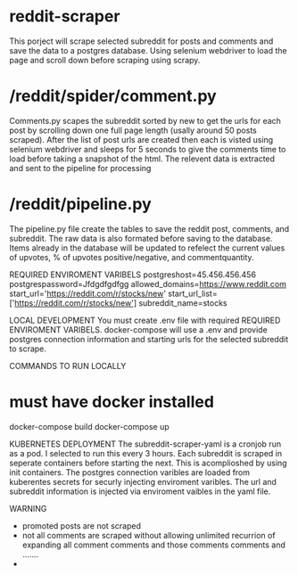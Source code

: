 ﻿# reddit-scraper

This porject will scrape selected subreddit for posts and comments and save the data to a postgres database. Using selenium webdriver to load the page and scroll down before scraping using scrapy.

# /reddit/spider/comment.py
Comments.py scapes the subreddit sorted by new to get the urls for each post by scrolling down one full page length (usally around 50 posts scraped). After the list of post urls are created then each is visted using selenium webdriver and sleeps for 5 seconds to give the comments time to load before taking a snapshot of the html. The relevent data is extracted and sent to the pipeline for processing

# /reddit/pipeline.py
The pipeline.py file create the tables to save the reddit post, comments, and subreddit. The raw data is also formated before saving to the database. Items already in the database will be updated to refelect the current values of upvotes, % of upvotes positive/negative, and commentquantity. 


REQUIRED ENVIROMENT VARIBELS 
  postgreshost=45.456.456.456
  postgrespassword=Jfdgdfgdfgg
  allowed_domains=https://www.reddit.com
  start_url='https://reddit.com/r/stocks/new'
  start_url_list=['https://reddit.com/r/stocks/new']
  subreddit_name=stocks

LOCAL DEVELOPMENT
You must create .env file with required REQUIRED ENVIROMENT VARIBELS. docker-compose will use a .env and provide postgres connection information and starting urls for the selected subreddit to scrape.

COMMANDS TO RUN LOCALLY
# must have docker installed 
docker-compose build
docker-compose up

KUBERNETES DEPLOYMENT
The subreddit-scraper-yaml is a cronjob run as a pod. I selected to run this every 3 hours. Each subreddit is scraped in seperate containers before starting the next. This is acomplioshed by using init containers. The postgres connection varibles are loaded from kuberentes secrets for securly injecting enviroment varibles. The url and subreddit information is injected via enviroment vaibles in the yaml file. 

WARNING
- promoted posts are not scraped
- not all comments are scraped without allowing unlimited recurrion of expanding all comment comments and those comments comments and .......
- 

